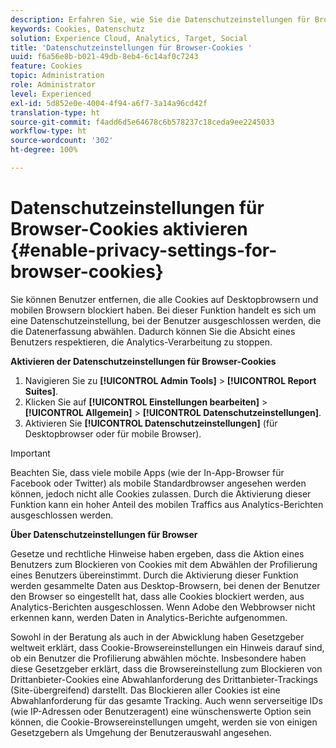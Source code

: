 ```yaml
---
description: Erfahren Sie, wie Sie die Datenschutzeinstellungen für Browser-Cookies aktivieren. Sie können Benutzer entfernen, die alle Cookies auf Desktopbrowsern und mobilen Browsern blockiert haben.
keywords: Cookies, Datenschutz
solution: Experience Cloud, Analytics, Target, Social
title: 'Datenschutzeinstellungen für Browser-Cookies '
uuid: f6a56e8b-b021-49db-8eb4-6c14af0c7243
feature: Cookies
topic: Administration
role: Administrator
level: Experienced
exl-id: 5d852e0e-4004-4f94-a6f7-3a14a96cd42f
translation-type: ht
source-git-commit: f4add6d5e64678c6b578237c18ceda9ee2245033
workflow-type: ht
source-wordcount: '302'
ht-degree: 100%

---
```


# Datenschutzeinstellungen für Browser-Cookies aktivieren {#enable-privacy-settings-for-browser-cookies}

Sie können Benutzer entfernen, die alle Cookies auf Desktopbrowsern und mobilen Browsern blockiert haben. Bei dieser Funktion handelt es sich um eine Datenschutzeinstellung, bei der Benutzer ausgeschlossen werden, die die Datenerfassung abwählen. Dadurch können Sie die Absicht eines Benutzers respektieren, die Analytics-Verarbeitung zu stoppen.

**Aktivieren der Datenschutzeinstellungen für Browser-Cookies**

1. Navigieren Sie zu **[!UICONTROL Admin Tools]** > **[!UICONTROL Report Suites]**.
1. Klicken Sie auf **[!UICONTROL Einstellungen bearbeiten]** > **[!UICONTROL Allgemein]** > **[!UICONTROL Datenschutzeinstellungen]**.
1. Aktivieren Sie **[!UICONTROL Datenschutzeinstellungen]** (für Desktopbrowser oder für mobile Browser).

>[!IMPORTANT]
>
>Beachten Sie, dass viele mobile Apps (wie der In-App-Browser für Facebook oder Twitter) als mobile Standardbrowser angesehen werden können, jedoch nicht alle Cookies zulassen. Durch die Aktivierung dieser Funktion kann ein hoher Anteil des mobilen Traffics aus Analytics-Berichten ausgeschlossen werden.

**Über Datenschutzeinstellungen für Browser**

Gesetze und rechtliche Hinweise haben ergeben, dass die Aktion eines Benutzers zum Blockieren von Cookies mit dem Abwählen der Profilierung eines Benutzers übereinstimmt. Durch die Aktivierung dieser Funktion werden gesammelte Daten aus Desktop-Browsern, bei denen der Benutzer den Browser so eingestellt hat, dass alle Cookies blockiert werden, aus Analytics-Berichten ausgeschlossen. Wenn Adobe den Webbrowser nicht erkennen kann, werden Daten in Analytics-Berichte aufgenommen.

Sowohl in der Beratung als auch in der Abwicklung haben Gesetzgeber weltweit erklärt, dass Cookie-Browsereinstellungen ein Hinweis darauf sind, ob ein Benutzer die Profilierung abwählen möchte. Insbesondere haben diese Gesetzgeber erklärt, dass die Browsereinstellung zum Blockieren von Drittanbieter-Cookies eine Abwahlanforderung des Drittanbieter-Trackings (Site-übergreifend) darstellt. Das Blockieren aller Cookies ist eine Abwahlanforderung für das gesamte Tracking. Auch wenn serverseitige IDs (wie IP-Adressen oder Benutzeragent) eine wünschenswerte Option sein können, die Cookie-Browsereinstellungen umgeht, werden sie von einigen Gesetzgebern als Umgehung der Benutzerauswahl angesehen.
